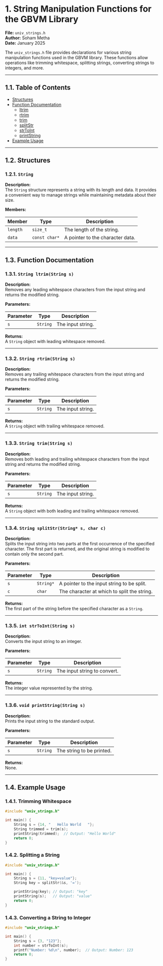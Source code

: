 # 1. String Manipulation Functions for the GBVM Library

**File:** `univ_strings.h`  
**Author:** Soham Metha  
**Date:** January 2025

The `univ_strings.h` file provides declarations for various string manipulation functions used in the GBVM library. These functions allow operations like trimming whitespace, splitting strings, converting strings to integers, and more.

---

## 1.1. Table of Contents

-   [Structures](#structures)
-   [Function Documentation](#function-documentation)
    -   [ltrim](#ltrim)
    -   [rtrim](#rtrim)
    -   [trim](#trim)
    -   [splitStr](#splitstr)
    -   [strToInt](#strtoint)
    -   [printString](#printstring)
-   [Example Usage](#example-usage)

---

## 1.2. Structures

### 1.2.1. `String`

**Description:**  
The `String` structure represents a string with its length and data. It provides a convenient way to manage strings while maintaining metadata about their size.

**Members:**

| Member   | Type          | Description                      |
| -------- | ------------- | -------------------------------- |
| `length` | `size_t`      | The length of the string.        |
| `data`   | `const char*` | A pointer to the character data. |

---

## 1.3. Function Documentation

### 1.3.1. `String ltrim(String s)`

**Description:**  
Removes any leading whitespace characters from the input string and returns the modified string.

**Parameters:**

| Parameter | Type     | Description       |
| --------- | -------- | ----------------- |
| `s`       | `String` | The input string. |

**Returns:**  
A `String` object with leading whitespace removed.

---

### 1.3.2. `String rtrim(String s)`

**Description:**  
Removes any trailing whitespace characters from the input string and returns the modified string.

**Parameters:**

| Parameter | Type     | Description       |
| --------- | -------- | ----------------- |
| `s`       | `String` | The input string. |

**Returns:**  
A `String` object with trailing whitespace removed.

---

### 1.3.3. `String trim(String s)`

**Description:**  
Removes both leading and trailing whitespace characters from the input string and returns the modified string.

**Parameters:**

| Parameter | Type     | Description       |
| --------- | -------- | ----------------- |
| `s`       | `String` | The input string. |

**Returns:**  
A `String` object with both leading and trailing whitespace removed.

---

### 1.3.4. `String splitStr(String* s, char c)`

**Description:**  
Splits the input string into two parts at the first occurrence of the specified character. The first part is returned, and the original string is modified to contain only the second part.

**Parameters:**

| Parameter | Type      | Description                                 |
| --------- | --------- | ------------------------------------------- |
| `s`       | `String*` | A pointer to the input string to be split.  |
| `c`       | `char`    | The character at which to split the string. |

**Returns:**  
The first part of the string before the specified character as a `String`.

---

### 1.3.5. `int strToInt(String s)`

**Description:**  
Converts the input string to an integer.

**Parameters:**

| Parameter | Type     | Description                  |
| --------- | -------- | ---------------------------- |
| `s`       | `String` | The input string to convert. |

**Returns:**  
The integer value represented by the string.

---

### 1.3.6. `void printString(String s)`

**Description:**  
Prints the input string to the standard output.

**Parameters:**

| Parameter | Type     | Description               |
| --------- | -------- | ------------------------- |
| `s`       | `String` | The string to be printed. |

**Returns:**  
None.

---

## 1.4. Example Usage

### 1.4.1. Trimming Whitespace

```c
#include "univ_strings.h"

int main() {
    String s = {14, "   Hello World   "};
    String trimmed = trim(s);
    printString(trimmed);  // Output: "Hello World"
    return 0;
}
```

### 1.4.2. Splitting a String

```c
#include "univ_strings.h"

int main() {
    String s = {11, "key=value"};
    String key = splitStr(&s, '=');

    printString(key); // Output: "key"
    printString(s);   // Output: "value"
    return 0;
}
```

### 1.4.3. Converting a String to Integer

```c
#include "univ_strings.h"

int main() {
    String s = {3, "123"};
    int number = strToInt(s);
    printf("Number: %d\n", number);  // Output: Number: 123
    return 0;
}
```
